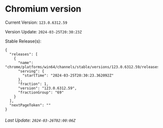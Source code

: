 # Chromium version

Current Version: `123.0.6312.59`

Version Update: `2024-03-25T20:30:23Z`

Stable Release(s):
```
{
  "releases": [
    {
      "name": "chrome/platforms/win64/channels/stable/versions/123.0.6312.59/releases/1711398623",
      "serving": {
        "startTime": "2024-03-25T20:30:23.362092Z"
      },
      "fraction": 1,
      "version": "123.0.6312.59",
      "fractionGroup": "69"
    }
  ],
  "nextPageToken": ""
}
```

###### Last Update: `2024-03-26T02:00:06Z`
        